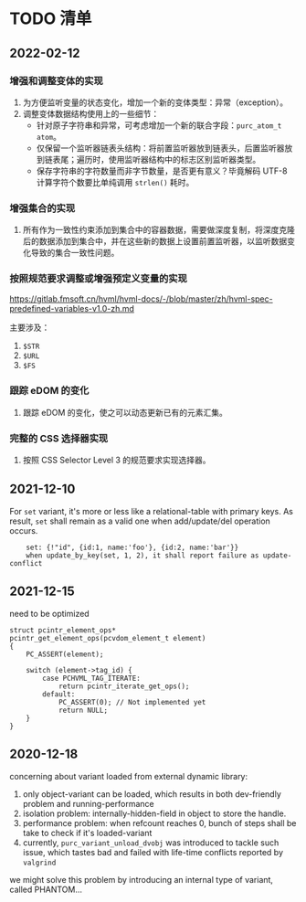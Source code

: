 # TODO 清单

## 2022-02-12

### 增强和调整变体的实现

1. 为方便监听变量的状态变化，增加一个新的变体类型：异常（exception）。
1. 调整变体数据结构使用上的一些细节：
   - 针对原子字符串和异常，可考虑增加一个新的联合字段：`purc_atom_t atom`。
   - 仅保留一个监听器链表头结构：将前置监听器放到链表头，后置监听器放到链表尾；遍历时，使用监听器结构中的标志区别监听器类型。
   - 保存字符串的字符数量而非字节数量，是否更有意义？毕竟解码 UTF-8 计算字符个数要比单纯调用 `strlen()` 耗时。

### 增强集合的实现

1. 所有作为一致性约束添加到集合中的容器数据，需要做深度复制，将深度克隆后的数据添加到集合中，并在这些新的数据上设置前置监听器，以监听数据变化导致的集合一致性问题。

### 按照规范要求调整或增强预定义变量的实现

<https://gitlab.fmsoft.cn/hvml/hvml-docs/-/blob/master/zh/hvml-spec-predefined-variables-v1.0-zh.md>

主要涉及：

1. `$STR`
1. `$URL`
1. `$FS`

### 跟踪 eDOM 的变化

1. 跟踪 eDOM 的变化，使之可以动态更新已有的元素汇集。

### 完整的 CSS 选择器实现

1. 按照 CSS Selector Level 3 的规范要求实现选择器。

## 2021-12-10

For `set` variant, it's more or less like a relational-table with primary keys.
As result, `set` shall remain as a valid one when add/update/del operation
occurs.
```
    set: {!"id", {id:1, name:'foo'}, {id:2, name:'bar'}}
    when update_by_key(set, 1, 2), it shall report failure as update-conflict
```

## 2021-12-15

need to be optimized
```
struct pcintr_element_ops*
pcintr_get_element_ops(pcvdom_element_t element)
{
    PC_ASSERT(element);

    switch (element->tag_id) {
        case PCHVML_TAG_ITERATE:
            return pcintr_iterate_get_ops();
        default:
            PC_ASSERT(0); // Not implemented yet
            return NULL;
    }
}

```

## 2020-12-18

concerning about variant loaded from external dynamic library:

1. only object-variant can be loaded, which results in both dev-friendly problem
   and running-performance
2. isolation problem: internally-hidden-field in object to store the handle.
3. performance problem: when refcount reaches 0, bunch of steps shall be take
   to check if it's loaded-variant
4. currently, `purc_variant_unload_dvobj` was introduced to tackle such issue,
   which tastes bad and failed with life-time conflicts reported by `valgrind`

we might solve this problem by introducing an internal type of variant, called
PHANTOM...

